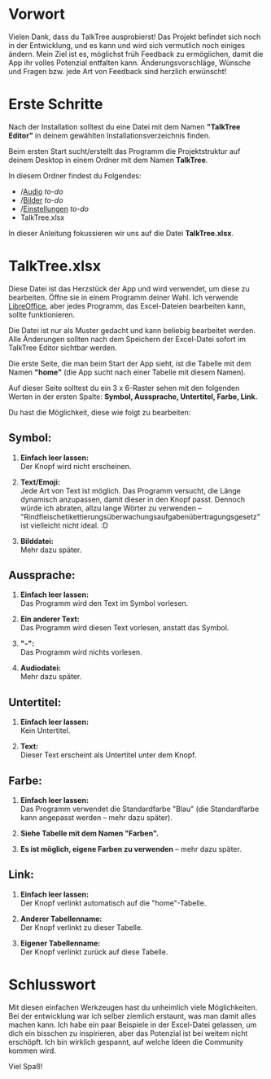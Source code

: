 # Vorwort

Vielen Dank, dass du TalkTree ausprobierst! Das Projekt befindet sich noch in der Entwicklung, und es kann und wird sich vermutlich noch einiges ändern. Mein Ziel ist es, möglichst früh Feedback zu ermöglichen, damit die App ihr volles Potenzial entfalten kann. Änderungsvorschläge, Wünsche und Fragen bzw. jede Art von Feedback sind herzlich erwünscht!

# Erste Schritte

Nach der Installation solltest du eine Datei mit dem Namen **"TalkTree Editor"** in deinem gewählten Installationsverzeichnis finden.

Beim ersten Start sucht/erstellt das Programm die Projektstruktur auf deinem Desktop in einem Ordner mit dem Namen **TalkTree**.

In diesem Ordner findest du Folgendes:

- /[Audio](URL) _to-do_
- /[Bilder](URL) _to-do_
- /[Einstellungen](URL) _to-do_
- TalkTree.xlsx

In dieser Anleitung fokussieren wir uns auf die Datei **TalkTree.xlsx**.

# TalkTree.xlsx

Diese Datei ist das Herzstück der App und wird verwendet, um diese zu bearbeiten. Öffne sie in einem Programm deiner Wahl. Ich verwende [LibreOffice](https://de.libreoffice.org/), aber jedes Programm, das Excel-Dateien bearbeiten kann, sollte funktionieren.

Die Datei ist nur als Muster gedacht und kann beliebig bearbeitet werden. Alle Änderungen sollten nach dem Speichern der Excel-Datei sofort im TalkTree Editor sichtbar werden.

Die erste Seite, die man beim Start der App sieht, ist die Tabelle mit dem Namen **"home"** (die App sucht nach einer Tabelle mit diesem Namen).

Auf dieser Seite solltest du ein 3 x 6-Raster sehen mit den folgenden Werten in der ersten Spalte: **Symbol, Aussprache, Untertitel, Farbe, Link.**

Du hast die Möglichkeit, diese wie folgt zu bearbeiten:

## Symbol:

1. **Einfach leer lassen:**  
   Der Knopf wird nicht erscheinen.

2. **Text/Emoji:**  
   Jede Art von Text ist möglich. Das Programm versucht, die Länge dynamisch anzupassen, damit dieser in den Knopf passt. Dennoch würde ich abraten, allzu lange Wörter zu verwenden – "Rindfleischetikettierungsüberwachungsaufgabenübertragungsgesetz" ist vielleicht nicht ideal. :D

3. **Bilddatei:**  
   Mehr dazu später.

## Aussprache:

1. **Einfach leer lassen:**  
   Das Programm wird den Text im Symbol vorlesen.

2. **Ein anderer Text:**  
   Das Programm wird diesen Text vorlesen, anstatt das Symbol.

3. **"-":**  
   Das Programm wird nichts vorlesen.

4. **Audiodatei:**  
   Mehr dazu später.

## Untertitel:

1. **Einfach leer lassen:**  
   Kein Untertitel.

2. **Text:**  
   Dieser Text erscheint als Untertitel unter dem Knopf.

## Farbe:

1. **Einfach leer lassen:**  
   Das Programm verwendet die Standardfarbe "Blau" (die Standardfarbe kann angepasst werden – mehr dazu später).

2. **Siehe Tabelle mit dem Namen "Farben".**

3. **Es ist möglich, eigene Farben zu verwenden** – mehr dazu später.

## Link:

1. **Einfach leer lassen:**  
   Der Knopf verlinkt automatisch auf die "home"-Tabelle.

2. **Anderer Tabellenname:**  
   Der Knopf verlinkt zu dieser Tabelle.

3. **Eigener Tabellenname:**  
   Der Knopf verlinkt zurück auf diese Tabelle.

# Schlusswort

Mit diesen einfachen Werkzeugen hast du unheimlich viele Möglichkeiten. Bei der entwicklung war ich selber ziemlich erstaunt, was man damit alles machen kann. Ich habe ein paar Beispiele in der Excel-Datei gelassen, um dich ein bisschen zu inspirieren, aber das Potenzial ist bei weitem nicht erschöpft. Ich bin wirklich gespannt, auf welche Ideen die Community kommen wird.

Viel Spaß!
